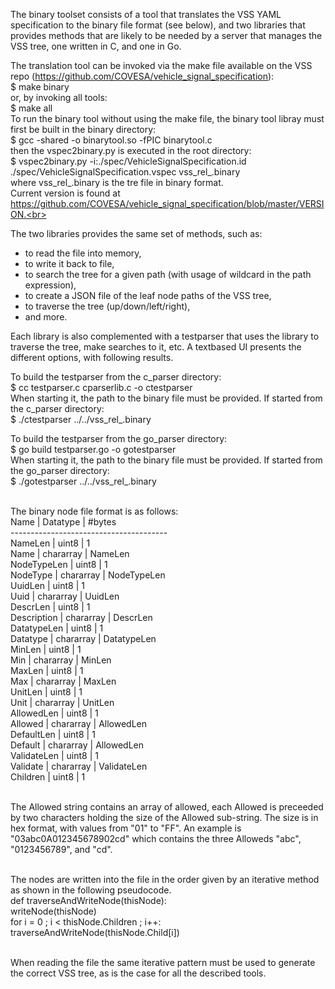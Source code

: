 The binary toolset consists of a tool that translates the VSS YAML specification to the binary file format (see below), 
and two libraries that provides methods that are likely to be needed by a server that manages the VSS tree, one written in C, and one in Go.<br>

The translation tool can be invoked via the make file available on the VSS repo (https://github.com/COVESA/vehicle_signal_specification):<br>
$ make binary<br>
or, by invoking all tools:<br>
$ make all<br>
To run the binary tool without using the make file, the binary tool libray must first be built in the binary directory:<br>
$ gcc -shared -o binarytool.so -fPIC binarytool.c<br>
then the vspec2binary.py is executed in the root directory:<br>
$ vspec2binary.py -i:./spec/VehicleSignalSpecification.id ./spec/VehicleSignalSpecification.vspec vss_rel_<current version>.binary<br>
where vss_rel_<current version>.binary is the tre file in binary format.<br>
Current version is found at https://github.com/COVESA/vehicle_signal_specification/blob/master/VERSION.<br>

The two libraries provides the same set of methods, such as:
<ul>
<li>to read the file into memory,</li>
<li>to write it back to file,</li>
<li>to search the tree for a given path (with usage of wildcard in the path expression),</li>
<li>to create a JSON file of the leaf node paths of the VSS tree,</li>
<li>to traverse the tree (up/down/left/right),</li>
<li>and more.</li>
</ul>

Each library is also complemented with a testparser that uses the library to traverse the tree, make searches to it, etc. 
A textbased UI presents the different options, with following results.<br>

To build the testparser from the c_parser directory:<br>
$ cc testparser.c cparserlib.c -o ctestparser<br>
When starting it, the path to the binary file must be provided. If started from the c_parser directory:<br>
$ ./ctestparser ../../vss_rel_<current version>.binary<br>

To build the testparser from the go_parser directory:<br>
$ go build testparser.go  -o gotestparser<br>
When starting it, the path to the binary file must be provided. If started from the go_parser directory:<br>
$ ./gotestparser ../../vss_rel_<current version>.binary<br><br>

The binary node file format is as follows:<br>
    Name        | Datatype  | #bytes<br>
    ---------------------------------------<br>
    NameLen     | uint8     | 1<br>
    Name        | chararray | NameLen<br>
    NodeTypeLen | uint8     | 1<br>
    NodeType    | chararray | NodeTypeLen<br>
    UuidLen     | uint8     | 1<br>
    Uuid        | chararray | UuidLen<br>
    DescrLen    | uint8     | 1<br>
    Description | chararray | DescrLen<br>
    DatatypeLen | uint8     | 1<br>
    Datatype    | chararray | DatatypeLen<br>
    MinLen      | uint8     | 1<br>
    Min         | chararray | MinLen<br>
    MaxLen      | uint8     | 1<br>
    Max         | chararray | MaxLen<br>
    UnitLen     | uint8     | 1<br>
    Unit        | chararray | UnitLen<br>
    AllowedLen  | uint8     | 1<br>
    Allowed     | chararray | AllowedLen<br>
    DefaultLen  | uint8     | 1<br>
    Default     | chararray | AllowedLen<br>
    ValidateLen | uint8     | 1<br>
    Validate    | chararray | ValidateLen<br>
    Children    | uint8     | 1<br><br>

The Allowed string contains an array of allowed, each Allowed is preceeded by two characters holding the size of the Allowed sub-string. 
The size is in hex format, with values from "01" to "FF". An example is "03abc0A012345678902cd" which contains the three Alloweds "abc", "0123456789", and "cd".<br><br>

The nodes are written into the file in the order given by an iterative method as shown in the following pseudocode.<br>
def traverseAndWriteNode(thisNode):<br>
	writeNode(thisNode)<br>
	for i = 0 ; i < thisNode.Children ; i++:<br>
		traverseAndWriteNode(thisNode.Child[i])<br><br>

When reading the file the same iterative pattern must be used to generate the correct VSS tree, as is the case for all the described tools.

